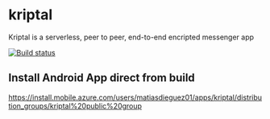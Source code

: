 # kriptal
Kriptal is a serverless, peer to peer, end-to-end encripted messenger app

[![Build status](http://build.mobile.azure.com/v0.1/apps/a42d1435-5abe-4264-b0b0-bf5503b1037d/branches/master/badge)](http://build.mobile.azure.com/v0.1/apps/a42d1435-5abe-4264-b0b0-bf5503b1037d/branches/master/badge)

## Install Android App direct from build
https://install.mobile.azure.com/users/matiasdieguez01/apps/kriptal/distribution_groups/kriptal%20public%20group